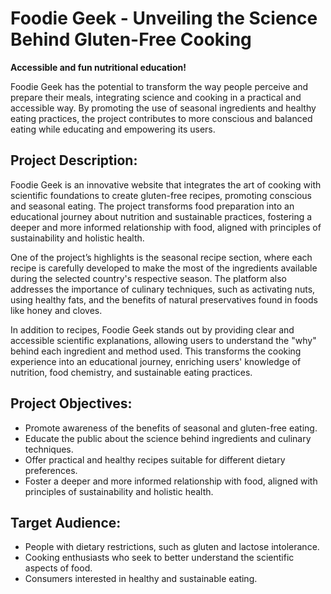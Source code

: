# Foodie Geek - Unveiling the Science Behind Gluten-Free Cooking

**Accessible and fun nutritional education!**

Foodie Geek has the potential to transform the way people perceive and prepare their meals, integrating science and cooking in a practical and accessible way. By promoting the use of seasonal ingredients and healthy eating practices, the project contributes to more conscious and balanced eating while educating and empowering its users.

## Project Description:

Foodie Geek is an innovative website that integrates the art of cooking with scientific foundations to create gluten-free recipes, promoting conscious and seasonal eating. The project transforms food preparation into an educational journey about nutrition and sustainable practices, fostering a deeper and more informed relationship with food, aligned with principles of sustainability and holistic health.

One of the project’s highlights is the seasonal recipe section, where each recipe is carefully developed to make the most of the ingredients available during the selected country's respective season. The platform also addresses the importance of culinary techniques, such as activating nuts, using healthy fats, and the benefits of natural preservatives found in foods like honey and cloves.

In addition to recipes, Foodie Geek stands out by providing clear and accessible scientific explanations, allowing users to understand the "why" behind each ingredient and method used. This transforms the cooking experience into an educational journey, enriching users' knowledge of nutrition, food chemistry, and sustainable eating practices.

## Project Objectives:

* Promote awareness of the benefits of seasonal and gluten-free eating.
* Educate the public about the science behind ingredients and culinary techniques.
* Offer practical and healthy recipes suitable for different dietary preferences.
* Foster a deeper and more informed relationship with food, aligned with principles of sustainability and holistic health.

## Target Audience:

* People with dietary restrictions, such as gluten and lactose intolerance.
* Cooking enthusiasts who seek to better understand the scientific aspects of food.
* Consumers interested in healthy and sustainable eating.
